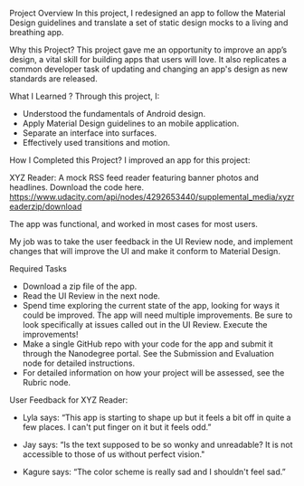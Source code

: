 Project Overview
In this project, I redesigned an app to follow the Material Design guidelines and translate a set of static design mocks to a living and breathing app.

Why this Project?
This project gave me an opportunity to improve an app’s design, a vital skill for building apps that users will love. It also replicates a common developer task of updating and changing an app's design as new standards are released.

What I Learned ?
Through this project, I:

* Understood the fundamentals of Android design.
* Apply Material Design guidelines to an mobile application.
* Separate an interface into surfaces.
* Effectively used transitions and motion.

How I Completed this Project?
I improved an app for this project:

XYZ Reader: A mock RSS feed reader featuring banner photos and headlines. Download the code here. https://www.udacity.com/api/nodes/4292653440/supplemental_media/xyzreaderzip/download  

The app was functional, and worked in most cases for most users.

My job was to take the user feedback in the UI Review node, and implement changes that will improve the UI and make it conform to Material Design.

Required Tasks
* Download a zip file of the app.
* Read the UI Review in the next node.
* Spend time exploring the current state of the app, looking for ways it could be improved. The app will need multiple improvements. Be sure to look specifically at issues called out in the UI Review.
Execute the improvements!
* Make a single GitHub repo with your code for the app and submit it through the Nanodegree portal. See the Submission and Evaluation node for detailed instructions.
* For detailed information on how your project will be assessed, see the Rubric node.

User Feedback for XYZ Reader:

* Lyla says: 
“This app is starting to shape up but it feels a bit off in quite a few places. I can't put finger on it but it feels odd.”

* Jay says: 
“Is the text supposed to be so wonky and unreadable? It is not accessible to those of us without perfect vision."

* Kagure says: 
“The color scheme is really sad and I shouldn't feel sad.”
